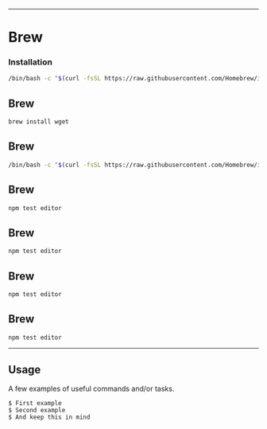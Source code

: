 ----------------
# Brew 

### Installation


```sh
/bin/bash -c "$(curl -fsSL https://raw.githubusercontent.com/Homebrew/install/HEAD/install.sh)"
```

## Brew 

```bash
brew install wget 
```

## Brew 

``` sh
/bin/bash -c "$(curl -fsSL https://raw.githubusercontent.com/Homebrew/install/HEAD/install.sh)"
```


## Brew 

``` sh
npm test editor
```


## Brew 

``` sh
npm test editor
```


## Brew 

``` sh
npm test editor
```


## Brew 

``` sh
npm test editor
```


--------------



## Usage

A few examples of useful commands and/or tasks.

```
$ First example
$ Second example
$ And keep this in mind
```


